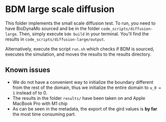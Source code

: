 # BDM large scale diffusion

This folder implements the small scale diffusion test. To run, you need to have 
BioDynaMo sourced and be in the folder `code_scripts/diffusion-large`. Then, 
simply execute `bdm build` in your terminal. You'll find the results in 
`code_scripts/diffusion-large/output`.

Alternatively, execute the script `run.sh` which checks if BDM is sourced, 
executes the simulation, and moves the results to the results directory.

## Known issues

* We do not have a convenient way to initialize the boundary different from 
  the rest of the domain, thus we initialize the entire domain to `u_0 = 1` 
  instead of to 0.
* The results in the folder `results/` have been taken on and Apple MacBook Pro
  with M1 chip
* As can be seen in the metadata, the export of the gird values is **by far** 
  the most time consuming part.
